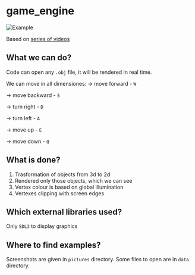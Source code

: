 # game_engine
![Example](plot.png)

Based on [series of videos](https://youtu.be/ih20l3pJoeU?si=wLg_fkEyXaHegQiT)


## What we can do?

Code can open any ```.obj``` file, it will be rendered in real time.

We can move in all dimensiones:
-> move forward - ```W```

-> move backward - ```S```

-> turn right - ```D```

-> turn left - ```A```

-> move up - ```E```

-> move down - ```Q```


## What is done?
1. Trasformation of objects from 3d to 2d
2. Rendered only those objects, which we can see
3. Vertex colour is based on global illumination
4. Vertexes clipping with screen edges


## Which external libraries used?
Only ```SDL3``` to display graphics


## Where to find examples?
Screenshots are given in ```pictures``` directory. 
Some files to open are in ```data``` directory.